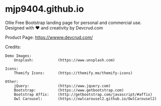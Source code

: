 # mjp9404.github.io

Ollie Free Bootstrap landing page for personal and commercial use. Designed with ♥️ and creativity by Devcrud.com 

Product Page: https://wwww.devcrud.com/

Credits:

    Demo Images:
        Unsplash:       	(https://www.unsplash.com)

    Icons:
		Themify Icons: 		(https://themify.me/themify-icons)

	Other:
		jQuery: 			(https://www.jquery.com)
		Bootstrap: 			(https://www.getbootstrap.com)
		Bootstrap Affix: 	(http://getbootstrap.com/javascript/#affix) 
		Owl Carousel: 		(https://owlcarousel2.github.io/OwlCarousel2) 
